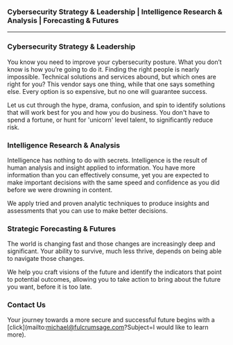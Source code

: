 ### Cybersecurity Strategy & Leadership | Intelligence Research & Analysis | Forecasting & Futures
***

### Cybersecurity Strategy & Leadership

You know you need to improve your cybersecurity posture. What you don’t know is how you’re going to do it. Finding the right people is nearly impossible. Technical solutions and services abound, but which ones are right for you? This vendor says one thing, while that one says something else. Every option is so expensive, but no one will guarantee success.

Let us cut through the hype, drama, confusion, and spin to identify solutions that will work best for you and how you do business. You don't have to spend a fortune, or hunt for 'unicorn' level talent, to significantly reduce risk.


### Intelligence Research & Analysis

Intelligence has nothing to do with secrets. Intelligence is the result of human analysis and insight applied to information. You have more information than you can effectively consume, yet you are expected to make important decisions with the same speed and confidence as you did before we were drowning in content. 

We apply tried and proven analytic techniques to produce insights and assessments that you can use to make better decisions.


### Strategic Forecasting & Futures

The world is changing fast and those changes are increasingly deep and significant. Your ability to survive, much less thrive, depends on being able to navigate those changes. 

We help you craft visions of the future and identify the indicators that point to potential outcomes, allowing you to take action to bring about the future you want, before it is too late. 


### Contact Us

Your journey towards a more secure and successful future begins with a [click](mailto:michael@fulcrumsage.com?Subject=I would like to learn more).

